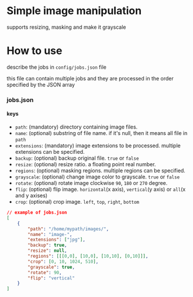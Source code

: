 # Simple image manipulation
supports resizing, masking and make it grayscale

# How to use
describe the jobs in `config/jobs.json` file

this file can contain multiple jobs and they are processed in the order specified by the JSON array

### jobs.json
#### keys
- `path`: (mandatory) directory containing image files.
- `name`: (optional) substring of file name. if it's null, then it means all file in `path`
- `extensions`: (mandatory) image extensions to be processed. multiple extensions can be specified.
- `backup`: (optional) backup original file. `true` or `false`
- `resize`: (optional) resize ratio. a floating point real number.
- `regions`: (optional) masking regions. multiple regions can be specified.
- `grayscale`: (optional) change image color to grayscale. `true` or `false`
- `rotate`: (optional) rotate image clockwise `90`, `180` or `270` degree.
- `flip`: (optional) flip image. `horizontal`(x axis), `vertical`(y axis) or `all`(x and y axises)
- `crop`: (optional) crop image.  `left`, `top`, `right`, `bottom`

```json
// example of jobs.json
[
    {
        "path": "/home/mypath/images/",
        "name": "image-",
        "extensions": ["jpg"],
        "backup": true,
        "resize": null,
        "regions": [[[0,0], [10,0], [10,10], [0,10]]],
        "crop": [0, 10, 1024, 510],
        "grayscale": true,
        "rotate": 90,
        "flip": "vertical"
    }
]
```